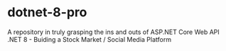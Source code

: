 # dotnet-8-pro
A repository in truly grasping the ins and outs of ASP.NET Core Web API .NET 8
    - Buiding a Stock Market / Social Media Platform